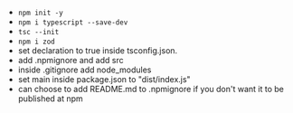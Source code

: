 - `npm init -y`
- `npm i typescript --save-dev`
- `tsc --init`
- `npm i zod`
- set declaration to true inside tsconfig.json.
- add .npmignore and add src
- inside .gitignore add node_modules
- set main inside package.json to "dist/index.js"
- can choose to add README.md to .npmignore if you don't want it to be published at npm